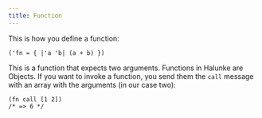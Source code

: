 ```yaml
---
title: Function
---
```


This is how you define a function:

```
('fn = { |'a 'b| (a + b) })
```

This is a function that expects two arguments. Functions in Halunke are
Objects. If you want to invoke a function, you send them the `call` message
with an array with the arguments (in our case two):

```
(fn call [1 2])
/* => 6 */
```
